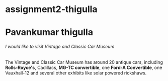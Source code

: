 # assignment2-thigulla

# Pavankumar thigulla
###### I would like to visit Vintage and Classic Car Museum
The Vintage and Classic Car Museum has around 20 antique cars, including **Rolls-Royce's**, Cadillacs, **MG-TC convertible**, one **Ford-A Convertible**, one Vauxhall-12 and several other exhibits like solar powered rickshaws.